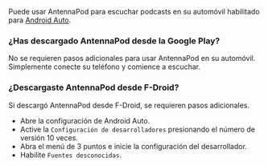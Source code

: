 Puede usar AntennaPod para escuchar podcasts en su automóvil habilitado para
[Android Auto](https://www.android.com/auto/).

### ¿Has descargado AntennaPod desde la **Google Play**?

No se requieren pasos adicionales para usar AntennaPod en su automóvil.
Simplemente conecte su teléfono y comience a escuchar.

### ¿Descargaste AntennaPod desde **F-Droid**?

Si descargó AntennaPod desde F-Droid, se requieren pasos adicionales.

- Abre la configuración de Android Auto.
- Active la `Configuración de desarrolladores` presionando el número de versión
10 veces.
- Abra el menú de 3 puntos e inicie la configuración del desarrollador.
- Habilite `Fuentes desconocidas`.
